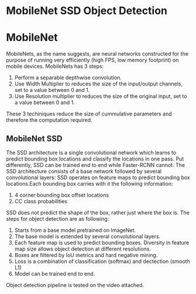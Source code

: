 # MobileNet SSD Object Detection

# MobileNet
MobileNets, as the name suggests, are neural networks constructed for the purpose of running very efficiently (high FPS, low memory footprint) on mobile devices. MobileNets has 3 steps:
1. Perform a separable depthwise convolution.
2. Use Width Multiplier to reduces the size of the input/output channels, set to a value between 0 and 1.
3. Use Resolution multiplier to reduces the size of the original input, set to a value between 0 and 1.

These 3 techiniques reduce the size of cummulative parameters and therefore the computation required. 

## MobileNet SSD
The SSD architecture is a single convolutional network which learns to predict bounding box locations and classify the locations in one pass. Put differently, SSD can be trained end to end while Faster-RCNN cannot. The SSD architecture consists of a base network followed by several convolutional layers: 
SSD operates on feature maps to predict bounding box locations.Each bounding box carries with it the following information:
1. 4 corner bounding box offset locations
2. CC class probabilities

SSD does not predict the shape of the box, rather just where the box is. The steps for object detection are as following:
1. Starts from a base model pretrained on ImageNet.
2. The base model is extended by several convolutional layers.
3. Each feature map is used to predict bounding boxes. Diversity in feature map size allows object detection at different resolutions.
4. Boxes are filtered by IoU metrics and hard negative mining.
5. Loss is a combination of classification (softmax) and dectection (smooth L1)
6. Model can be trained end to end.

Object detection pipeline is tested on the video attached.
